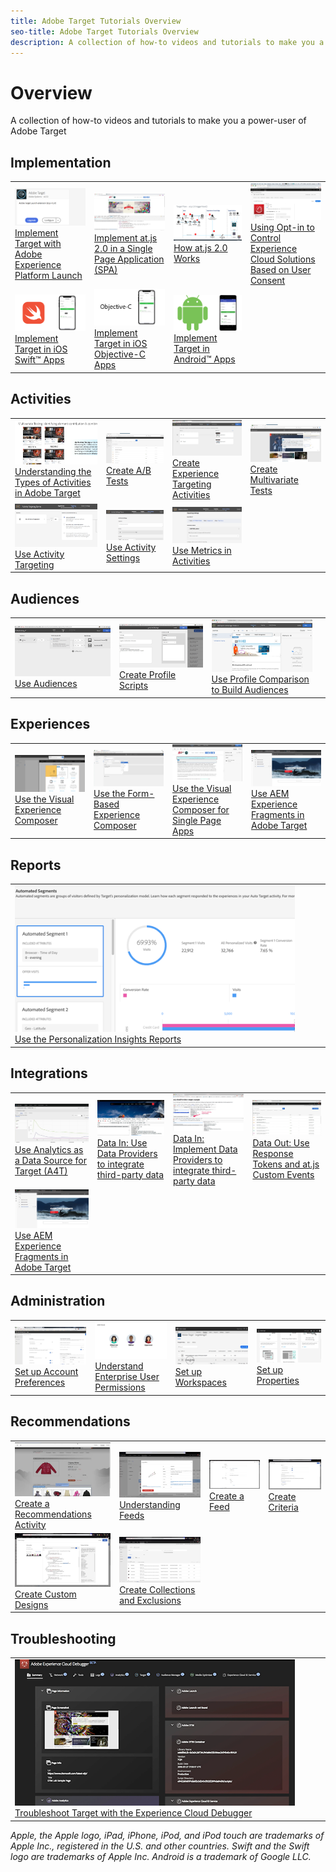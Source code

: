 ```yaml
---
title: Adobe Target Tutorials Overview
seo-title: Adobe Target Tutorials Overview
description: A collection of how-to videos and tutorials to make you a power-user of Adobe Target
---
```


# Overview

A collection of how-to videos and tutorials to make you a power-user of Adobe Target

## Implementation

<table>
<tr>
  <td><a href="https://docs.adobe.com/content/help/en/experience-cloud/implementing-in-websites-with-launch/implement-solutions/target.html"><img alt="Implement Target with Adobe Experience Platform Launch" src="assets/launch_referencearchitectureguides.png"></a><br/><a href="https://docs.adobe.com/content/help/en/experience-cloud/implementing-in-websites-with-launch/implement-solutions/target.html">Implement Target with Adobe Experience Platform Launch</a></td>
  <td><a href="implementation/implement-atjs-20-in-a-single-page-application.md"><img alt="Implement at.js 2.0 in a Single Page Application (SPA)" src="assets/implementing_adobetargetsatjs20inasinglepageapplicationspa.png"></a><br/><a href="implementation/implement-atjs-20-in-a-single-page-application.md">Implement at.js 2.0 in a Single Page Application (SPA)</a></td>
  <td><a href="implementation/understanding-how-atjs-20-works.md"><img alt="How at.js 2.0 Works" src="assets/understanding_howadobetargetsatjs20worksinadobetarget.png"></a><br/><a href="implementation/understanding-how-atjs-20-works.md">How at.js 2.0 Works</a></td>
  <td><a href="https://docs.adobe.com/content/help/en/core-services-learn/tutorials/id-service/use-opt-in-to-control-experience-cloud-activities-based-on-user-consent.html"><img alt="Using Opt-in to Control Experience Cloud Solutions Based on User Consent" src="assets/using_opt-in_to_controlexperiencecloudactivitiesbasedonuserconse.png"></a><br/><a href="https://docs.adobe.com/content/help/en/core-services-learn/tutorials/id-service/use-opt-in-to-control-experience-cloud-activities-based-on-user-consent.html">Using Opt-in to Control Experience Cloud Solutions Based on User Consent</a></td>
</tr>
<tr>
  <td><a href="https://docs.adobe.com/content/help/en/experience-cloud/implementing-in-mobile-ios-swift-apps-with-launch/index.html"><img alt="Implement Target in iOS Swift&trade; Apps" src="assets/thumb_swift.png"></a><br/><a href="https://docs.adobe.com/content/help/en/experience-cloud/implementing-in-mobile-ios-swift-apps-with-launch/index.html">Implement Target in iOS Swift&trade; Apps</a></td>
  <td><a href="https://docs.adobe.com/content/help/en/experience-cloud/implementing-in-mobile-ios-objective-c-apps-with-launch/index.html"><img alt="Implement Target in iOS Objective-C Apps" src="assets/thumb_objectiveC.png"></a><br/><a href="https://docs.adobe.com/content/help/en/experience-cloud/implementing-in-mobile-ios-objective-c-apps-with-launch/index.html">Implement Target in iOS Objective-C Apps</a></td>
  <td><a href="https://docs.adobe.com/content/help/en/experience-cloud/implementing-in-mobile-android-apps-with-launch/index.html"><img alt="Implement Target in Android&trade; Apps" src="assets/thumb_android.png"></a><br/><a href="https://docs.adobe.com/content/help/en/experience-cloud/implementing-in-mobile-android-apps-with-launch/index.html">Implement Target in Android&trade; Apps</a></td>
  <td><br/></td>
</tr>
</table>

## Activities

<table>
<tr>
  <td><a href="activities/understanding-the-types-of-activities.md"><img alt="Understanding the Types of Activities in Adobe Target" src="assets/understanding_thetypesofactivitiesadobetarget.png"></a><br/><a href="activities/understanding-the-types-of-activities.md">Understanding the Types of Activities in Adobe Target</a></td>
  <td><a href="activities/create-ab-tests.md"><img alt="Create A/B Tests" src="assets/set_up_a_b_testswithadobetarget.png"></a><br/><a href="activities/create-ab-tests.md">Create A/B Tests</a></td>
  <td><a href="activities/create-experience-targeting-activities.md"><img alt="Create Experience Targeting Activities" src="assets/create_experiencetargetingactivitiesinadobetarget.png"></a><br/><a href="activities/create-experience-targeting-activities.md">Create Experience Targeting Activities</a></td>
  <td><a href="activities/create-multivariate-tests.md"><img alt="Create Multivariate Tests" src="assets/set_up_multivariatetestsinadobetarget.png"></a><br/><a href="activities/create-multivariate-tests.md">Create Multivariate Tests</a></td>
</tr>
<tr>
  <td><a href="activities/use-activity-targeting.md"><img alt="Use Activity Targeting" src="assets/use_activity_targetinginadobetarget.png"></a><br/><a href="activities/use-activity-targeting.md">Use Activity Targeting</a></td>
  <td><a href="activities/use-activity-settings.md"><img alt="Use Activity Settings" src="assets/use_activity_settingsinadobetarget.png"></a><br/><a href="activities/use-activity-settings.md">Use Activity Settings</a></td>
  <td><a href="activities/use-metrics-in-activities.md"><img alt="Use Metrics in Activities" src="assets/use_metrics_in_adobetargetactivities.png"></a><br/><a href="activities/use-metrics-in-activities.md">Use Metrics in Activities</a></td>
  <td><br/></td>
</tr>
</table>

## Audiences

<table>
<tr>
  <td><a href="audiences/use-audiences.md"><img alt="Use Audiences" src="assets/using_audiences_inadobetarget.png"></a><br/><a href="audiences/use-audiences.md">Use Audiences</a></td>
  <td><a href="audiences/create-profile-scripts.md"><img alt="Create Profile Scripts" src="assets/using_profile_scriptsinadobetarget.png"></a><br/><a href="audiences/create-profile-scripts.md">Create Profile Scripts</a></td>
  <td><a href="audiences/use-profile-comparison-to-build-audiences.md"><img alt="Use Profile Comparison to Build Audiences" src="assets/using_profile_comparisontobuildaudiencesinadobetarget.png"></a><br/><a href="audiences/use-profile-comparison-to-build-audiences.md">Use Profile Comparison to Build Audiences</a></td>
  <td><br/></td>
</tr>
</table>

## Experiences

<table>
<tr>
  <td><a href="experiences/use-the-visual-experience-composer.md"><img alt="Use the Visual Experience Composer" src="assets/using_the_visualexperiencecomposerinadobetarget.png"></a><br/><a href="experiences/use-the-visual-experience-composer.md">Use the Visual Experience Composer</a></td>
  <td><a href="experiences/use-the-form-based-experience-composer.md"><img alt="Use the Form-Based Experience Composer" src="assets/using_the_form_basedexperiencecomposerinadobetarget.png"></a><br/><a href="experiences/use-the-form-based-experience-composer.md">Use the Form-Based Experience Composer</a></td>
  <td><a href="experiences/use-the-visual-experience-composer-for-single-page-applications.md"><img alt="Use the Visual Experience Composer for Single Page Apps" src="assets/using_the_visualexperiencecomposerforsinglepageapplicationsspave.png"></a><br/><a href="experiences/use-the-visual-experience-composer-for-single-page-applications.md">Use the Visual Experience Composer for Single Page Apps</a></td>
  <td><a href="https://helpx.adobe.com/experience-manager/kt/sites/using/experience-fragment-target-offer-feature-video-use.html"><img alt="Use AEM Experience Fragments in Adobe Target" src="assets/using_aem_experiencefragmentofferswithinadobetarget.png"></a><br/><a href="https://helpx.adobe.com/experience-manager/kt/sites/using/experience-fragment-target-offer-feature-video-use.html">Use AEM Experience Fragments in Adobe Target</a></td>
</tr>
</table>

## Reports

<table>
<tr>
  <td><a href="reports/use-the-personalization-insights-reports.md"><img alt="Use the Personalization Insights Reports" src="assets/using_the_personalizationinsightsreportsinadobetarget.png"></a><br/><a href="reports/use-the-personalization-insights-reports.md">Use the Personalization Insights Reports</a></td>
  <td><br/></td>
  <td><br/></td>
  <td><br/></td>
</tr>
</table>

## Integrations

<table>
<tr>
  <td><a href="integrations/use-analytics-as-a-data-source-a4t.md"><img alt="Use Analytics as a Data Source for Target (A4T)" src="assets/using_analytics_asadatasourcefortargeta4t.png"></a><br/><a href="integrations/use-analytics-as-a-data-source-a4t.md">Use Analytics as a Data Source for Target (A4T)</a></td>
  <td><a href="integrations/use-data-providers-to-integrate-third-party-data.md"><img alt="Data In: Use Data Providers to integrate third-party data" src="assets/using_dataprovidersinadobetarget.png"></a><br/><a href="integrations/use-data-providers-to-integrate-third-party-data.md">Data In: Use Data Providers to integrate third-party data</a></td>
  <td><a href="integrations/implement-data-providers-to-integrate-third-party-data.md"><img alt="Data In: Implement Data Providers to integrate third-party data" src="assets/implement_dataprovidersinadobetarget.png"></a><br/><a href="integrations/implement-data-providers-to-integrate-third-party-data.md">Data In: Implement Data Providers to integrate third-party data</a></td>
  <td><a href="integrations/use-response-tokens-and-atjs-custom-events.md"><img alt="Data Out: Use Response Tokens and at.js Custom Events" src="assets/using_response_tokensandatjscustomeventswithadobetarget.png"></a><br/><a href="integrations/use-response-tokens-and-atjs-custom-events.md">Data Out: Use Response Tokens and at.js Custom Events</a></td>
</tr>
<tr>
    <td><a href="https://helpx.adobe.com/experience-manager/kt/sites/using/experience-fragment-target-offer-feature-video-use.html"><img alt="Use AEM Experience Fragments in Adobe Target" src="assets/using_aem_experiencefragmentofferswithinadobetarget.png"></a><br/><a href="https://helpx.adobe.com/experience-manager/kt/sites/using/experience-fragment-target-offer-feature-video-use.html">Use AEM Experience Fragments in Adobe Target</a></td>
  <td><br/></td>
  <td><br/></td>
  <td><br/></td>
</tr>
</table>

## Administration

<table>
<tr>
  <td><a href="administration/set-up-account-preferences.md"><img alt="Set up Account Preferences" src="assets/set_up_account_preferencesinadobetarget.png"></a><br/><a href="administration/set-up-account-preferences.md">Set up Account Preferences</a></td>
  <td><a href="administration/understanding-enterprise-user-permissions.md"><img alt="Understand Enterprise User Permissions" src="assets/understanding_enterpriseuserpermissionsinadobetarget.png"></a><br/><a href="administration/understanding-enterprise-user-permissions.md">Understand Enterprise User Permissions</a></td>
  <td><a href="administration/set-up-workspaces.md"><img alt="Set up Workspaces" src="assets/set_up_workspacesinadobetarget.png"></a><br/><a href="administration/set-up-workspaces.md">Set up Workspaces</a></td>
  <td><a href="administration/set-up-properties.md"><img alt="Set up Properties" src="assets/set_up_propertiesinadobetarget.png"></a><br/><a href="administration/set-up-properties.md">Set up Properties</a></td>
</tr>
</table>

## Recommendations

<table>
<tr>
  <td><a href="recommendations/create-a-recommendations-activity.md"><img alt="Create a Recommendations Activity" src="assets/thumb_recsCreateAnActivity.png"></a><br/><a href="recommendations/create-a-recommendations-activity.md">Create a Recommendations Activity</a></td>
  <td><a href="recommendations/understanding-feeds.md"><img alt="Understanding Feeds" src="assets/thumb_recsUnderstandingFeeds.png"></a><br/><a href="recommendations/understanding-feeds.md">Understanding Feeds</a></td>
  <td><a href="recommendations/create-a-feed.md"><img alt="Create a Feed" src="assets/thumb_recsCreateAFeed.png"></a><br/><a href="recommendations/create-a-feed.md">Create a Feed</a></td>
  <td><a href="recommendations/create-criteria.md"><img alt="Create Criteria" src="assets/thumb_recsCreateCriteria.png"></a><br/><a href="recommendations/create-criteria.md">Create Criteria</a></td>
</tr>
<tr>
  <td><a href="recommendations/create-custom-designs.md"><img alt="Create Custom Designs" src="assets/thumb_recsCreateCustomDesigns.png"></a><br/><a href="recommendations/create-custom-designs.md">Create Custom Designs</a></td>
  <td><a href="recommendations/create-collections-and-exclusions.md"><img alt="Create Collections and Exclusions" src="assets/thumb_recsCreateCollectionsAndExclusions.png"></a><br/><a href="recommendations/create-collections-and-exclusions.md">Create Collections and Exclusions</a></td>
  <td><br/></td>
  <td><br/></td>
</tr>
</table>

## Troubleshooting

<table>
<tr>
  <td><a href="troubleshooting/troubleshoot-with-the-experience-cloud-debugger.md"><img alt="Troubleshoot Target with the Experience Cloud Debugger" src="assets/using_the_experienceclouddebuggerwithadobetarget.png"></a><br/><a href="troubleshooting/troubleshoot-with-the-experience-cloud-debugger.md">Troubleshoot Target with the Experience Cloud Debugger</a></td>
  <td><br/></td>
  <td><br/></td>
  <td><br/></td>
</tr>
</table>

_Apple, the Apple logo, iPad, iPhone, iPod, and iPod touch are trademarks of Apple Inc., registered in the U.S. and other countries. Swift and the Swift logo are trademarks of Apple Inc. 
Android is a trademark of Google LLC._